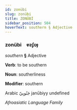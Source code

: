 ```yaml
---
id: zonübi
slug: zonübi
title: ZONÜBİ
sidebar_position: 504
hoverText: southern § Adjective
---
```


### zonübi&emsp;<span kind="abugida">ⱴƨʄʋɟ</span>

*southern* **§** Adjective

**Verb**: to be southern

**Noun**: southerliness

**Modifier**: southern

Arabic جَنُوبِيّ janūbiyy undefined

*Afroasiatic Language Family*